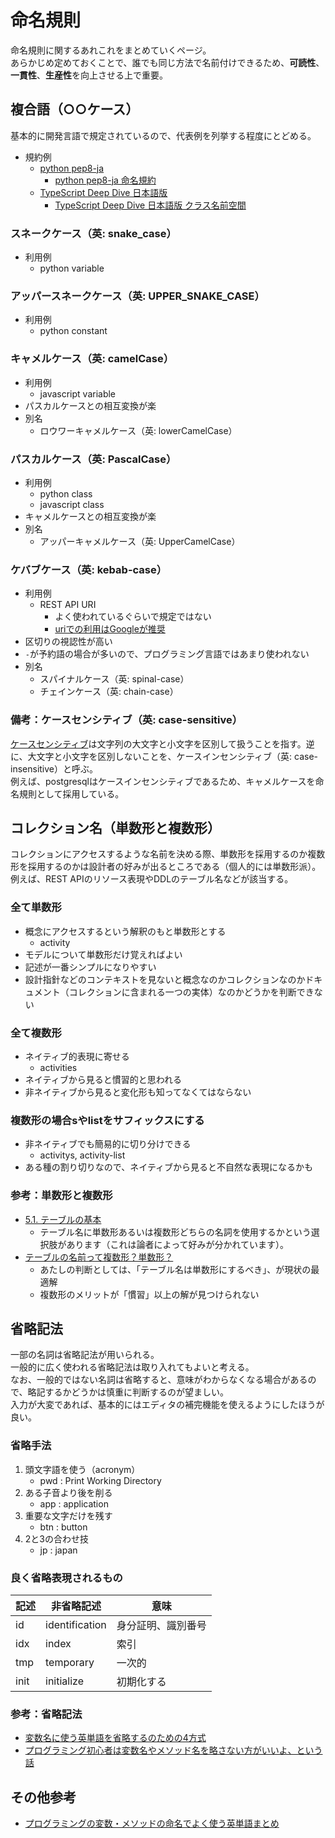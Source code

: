 # 命名規則
命名規則に関するあれこれをまとめていくページ。  
あらかじめ定めておくことで、誰でも同じ方法で名前付けできるため、**可読性**、**一貫性**、**生産性**を向上させる上で重要。

## 複合語（○○ケース）
基本的に開発言語で規定されているので、代表例を列挙する程度にとどめる。

- 規約例
    - [python pep8-ja](https://pep8-ja.readthedocs.io/ja/latest/#)
        - [python pep8-ja 命名規約](https://pep8-ja.readthedocs.io/ja/latest/#section-20)
    - [TypeScript Deep Dive 日本語版](https://typescript-jp.gitbook.io/deep-dive/)
        - [TypeScript Deep Dive 日本語版 クラス名前空間](https://typescript-jp.gitbook.io/deep-dive/styleguide#ming-qian-kong-jian)

### スネークケース（英: snake_case）
- 利用例
    - python variable

### アッパースネークケース（英: UPPER_SNAKE_CASE）
- 利用例
    - python constant

### キャメルケース（英: camelCase）
- 利用例
    - javascript variable
- パスカルケースとの相互変換が楽
- 別名
    - ロウワーキャメルケース（英: lowerCamelCase）

### パスカルケース（英: PascalCase）
- 利用例
    - python class
    - javascript class
- キャメルケースとの相互変換が楽
- 別名
    - アッパーキャメルケース（英: UpperCamelCase）

### ケバブケース（英: kebab-case）
- 利用例
    - REST API URI 
        - よく使われているぐらいで規定ではない
        - [uriでの利用はGoogleが推奨](https://developers.google.com/search/docs/crawling-indexing/url-structure?hl=ja&visit_id=638208071760208548-2751827508&rd=1)
- 区切りの視認性が高い
- `-`が予約語の場合が多いので、プログラミング言語ではあまり使われない
- 別名
    - スパイナルケース（英: spinal-case）
    - チェインケース（英: chain-case）

### 備考：ケースセンシティブ（英: case-sensitive）
[ケースセンシティブ](https://ja.wikipedia.org/wiki/%E3%82%B1%E3%83%BC%E3%82%B9%E3%83%BB%E3%82%BB%E3%83%B3%E3%82%B7%E3%83%86%E3%82%A3%E3%83%96)は文字列の大文字と小文字を区別して扱うことを指す。逆に、大文字と小文字を区別しないことを、ケースインセンシティブ（英: case-insensitive）と呼ぶ。  
例えば、postgresqlはケースインセンシティブであるため、キャメルケースを命名規則として採用している。

## コレクション名（単数形と複数形）
コレクションにアクセスするような名前を決める際、単数形を採用するのか複数形を採用するのかは設計者の好みが出るところである（個人的には単数形派）。  
例えば、REST APIのリソース表現やDDLのテーブル名などが該当する。

### 全て単数形
- 概念にアクセスするという解釈のもと単数形とする
    - activity
- モデルについて単数形だけ覚えればよい
- 記述が一番シンプルになりやすい
- 設計指針などのコンテキストを見ないと概念なのかコレクションなのかドキュメント（コレクションに含まれる一つの実体）なのかどうかを判断できない

### 全て複数形
- ネイティブ的表現に寄せる
    - activities
- ネイティブから見ると慣習的と思われる
- 非ネイティブから見ると変化形も知ってなくてはならない

### 複数形の場合sやlistをサフィックスにする
- 非ネイティブでも簡易的に切り分けできる
    - activitys, activity-list
- ある種の割り切りなので、ネイティブから見ると不自然な表現になるかも

### 参考：単数形と複数形
- [5.1. テーブルの基本](https://www.postgresql.jp/docs/9.0/ddl-basics.html)
    - テーブル名に単数形あるいは複数形どちらの名詞を使用するかという選択肢があります（これは論者によって好みが分かれています）。
- [テーブルの名前って複数形？単数形？](https://qiita.com/siinai/items/d4274c95fcdde3fd7295)
    - あたしの判断としては、「テーブル名は単数形にするべき」、が現状の最適解
    - 複数形のメリットが「慣習」以上の解が見つけられない

## 省略記法
一部の名詞は省略記法が用いられる。  
一般的に広く使われる省略記法は取り入れてもよいと考える。  
なお、一般的ではない名詞は省略すると、意味がわからなくなる場合があるので、略記するかどうかは慎重に判断するのが望ましい。  
入力が大変であれば、基本的にはエディタの補完機能を使えるようにしたほうが良い。

### 省略手法
1. 頭文字語を使う（acronym）
    - pwd : Print Working Directory
2. ある子音より後を削る
    - app : application
3. 重要な文字だけを残す
    - btn : button
4. 2と3の合わせ技
    - jp : japan

### 良く省略表現されるもの

| 記述 | 非省略記述 | 意味 |
| - | - | - |
| id | identification | 身分証明、識別番号 |
| idx | index | 索引 |
| tmp | temporary | 一次的 |
| init | initialize | 初期化する |

### 参考：省略記法
- [変数名に使う英単語を省略するのための4方式](https://qiita.com/Yusuke196/items/b5e51ee6d77ca1b672c2)
- [プログラミング初心者は変数名やメソッド名を略さない方がいいよ、という話](https://blog.jnito.com/entry/2020/10/20/092724)

## その他参考
- [プログラミングの変数・メソッドの命名でよく使う英単語まとめ](https://arakan-pgm-ai.hatenablog.com/entry/2019/04/15/000000)